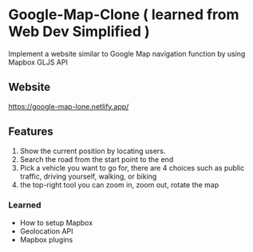 # Google-Map-Clone ( learned from Web Dev Simplified )
Implement a website similar to Google Map navigation function by using Mapbox GLJS API 

## Website
https://google-map-lone.netlify.app/

## Features
1. Show the current position by locating users.
2. Search the road from the start point to the end
3. Pick a vehicle you want to go for, there are 4 choices such as public traffic, driving yourself, walking, or biking
4. the top-right tool you can zoom in, zoom out, rotate the map

### Learned
* How to setup Mapbox
* Geolocation API
* Mapbox plugins


